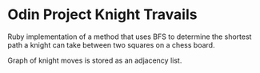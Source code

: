 # Odin Project Knight Travails

Ruby implementation of a method that uses BFS to determine the shortest path a knight can take between two squares on a chess board. 

Graph of knight moves is stored as an adjacency list. 